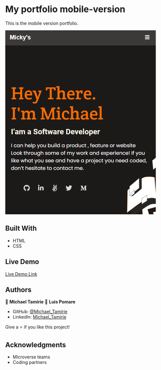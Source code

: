 # My portfolio mobile-version

This is the mobile version portfolio. 

![screenshot](./screenshot.PNG)

## Built With

- HTML
- CSS

## Live Demo

[Live Demo Link](https://micky373.github.io/Portfolio_setup_and_mobile_version_skeleton/)

## Authors

👤 **Michael Tamirie**
👤 **Luis Pomare**

- GitHub: [@Michael_Tamirie](https://github.com/Micky373)
- LinkedIn: [Michael_Tamirie](https://www.linkedin.com/in/michael-tamirie-288a331ab)

Give a ⭐️ if you like this project!

## Acknowledgments

- Microverse teams
- Coding partners
